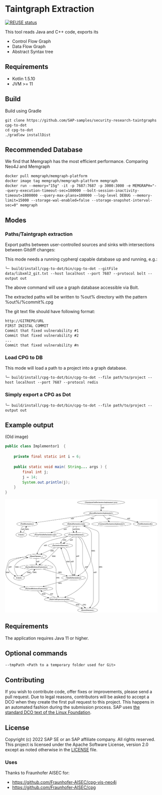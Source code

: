 # Taintgraph Extraction

[![REUSE status](https://api.reuse.software/badge/github.com/SAP-samples/security-research-taintgraphs)](https://api.reuse.software/info/github.com/SAP-samples/security-research-taintgraphs)


This tool reads Java and C++ code, exports its
- Control Flow Graph
- Data Flow Graph
- Abstract Syntax tree

## Requirements

- Kotlin 1.5.10
- JVM >= 11

## Build

Build using Gradle

```
git clone https://github.com/SAP-samples/security-research-taintgraphs cpg-to-dot
cd cpg-to-dot
./gradlew installDist
```

## Recommended Database

We find that Memgraph has the most efficient performance. Comparing Neo4J and Memgraph
```
docker pull memgraph/memgraph-platform
docker image tag memgraph/memgraph-platform memgraph
docker run --memory="15g" -it -p 7687:7687 -p 3000:3000 -e MEMGRAPH="--query-execution-timeout-sec=180000 --bolt-session-inactivity-timeout=1800000 --query-max-plans=100000 --log-level DEBUG --memory-limit=15000 --storage-wal-enabled=false --storage-snapshot-interval-sec=0" memgraph
```

## Modes

### Paths/Taintgraph extraction
Export paths between user-controlled sources and sinks with intersections between Gitdiff changes:

This mode needs a running cypherql capable database up and running, e.g.:
```
╰─ build/install/cpg-to-dot/bin/cpg-to-dot --gitFile data/libxml2_git.txt --host localhost --port 7687 --protocol bolt --output out
```
The above command will use a graph database accessible via Bolt. 

The extracted paths will be written to %out% directory with the pattern %out%/%commit%.cpg

The git text file should have following format:
```
http://GITREPO/URL
FIRST INISTAL COMMIT
Commit that fixed vulnerability #1
Commit that fixed vulnerability #2
...
Commit that fixed vulnerability #n
```

### Load CPG to DB
This mode will load a path to a project into a graph database.
```
╰─ build/install/cpg-to-dot/bin/cpg-to-dot --file path/to/project --host localhost --port 7687 --protocol redis
```

### Simply export a CPG as Dot
```
╰─ build/install/cpg-to-dot/bin/cpg-to-dot --file path/to/project --output out
```

## Example output
(Old image)
```Java
public class Implementor1  {

    private final static int i = 6;

    public static void main( String... args ) {
        final int j;
        j = 14;
        System.out.println(j);
    }
}
```

![visualized dot](example.png "visualized dot example")


## Requirements

The application requires Java 11 or higher.

## Optional commands

```
--tmpPath <Path to a temporary folder used for Git>
```

## Contributing
If you wish to contribute code, offer fixes or improvements, please send a pull request. Due to legal reasons, contributors will be asked to accept a DCO when they create the first pull request to this project. This happens in an automated fashion during the submission process. SAP uses [the standard DCO text of the Linux Foundation](https://developercertificate.org/).

## License
Copyright (c) 2022 SAP SE or an SAP affiliate company. All rights reserved. This project is licensed under the Apache Software License, version 2.0 except as noted otherwise in the [LICENSE](LICENSES/Apache-2.0.txt) file.

### Uses

Thanks to Fraunhofer AISEC for:
- https://github.com/Fraunhofer-AISEC/cpg-vis-neo4j
- https://github.com/Fraunhofer-AISEC/cpg
